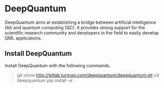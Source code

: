 # DeepQuantum

DeepQuantum aims at establishing a bridge between artificial intelligence (AI) and quantum computing (QC). It provides strong support for the scientific research community and developers in the field to easily develop QML applications.

## Install DeepQuantum

Install DeepQuantum with the following commands.

> git clone http://gitlab.turingq.com/deepquantum/deepquantum.git
> cd deepquantum
> pip install -e .